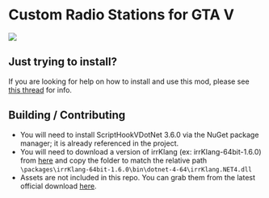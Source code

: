 # Custom Radio Stations for GTA V

![](https://cdn.discordapp.com/attachments/522091797216755712/539716314806222878/Grand_Theft_Auto_V_Screenshot_2019.01.29_-_08.57.21.32.png)

## Just trying to install?
If you are looking for help on how to install and use this mod, please see [this thread](https://forums.gta5-mods.com/topic/22729/script-wip-custom-radio-stations-more-radio-wheels-configurable-tracklists-and-more) for info.

## Building / Contributing

* You will need to install ScriptHookVDotNet 3.6.0 via the NuGet package manager; it is already referenced in the project.
* You will need to download a version of irrKlang (ex: irrKlang-64bit-1.6.0) from [here](https://www.ambiera.com/irrklang/downloads.html) and copy the folder to match the relative path `\packages\irrKlang-64bit-1.6.0\bin\dotnet-4-64\irrKlang.NET4.dll`
* Assets are not included in this repo. You can grab them from the latest official download [here](https://www.gta5-mods.com/scripts/custom-radio-stations-net#description_tab).
